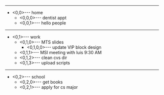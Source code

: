 
---
* <0,0>---  home
	* <0,0,0>---  dentist appt
	* <0,0,1>---  hello people

---
* <0,1>---  work
	* <0,1,0>---  MTS slides
		* <0,1,0,0>---  update VIP block design
	* <0,1,1>---  MSI meeting with luis 9:30 AM
	* <0,1,2>---  clean cvs dir
	* <0,1,3>---  upload scripts

---
* <0,2>---  school
	* <0,2,0>---  get books
	* <0,2,1>---  apply for cs major
